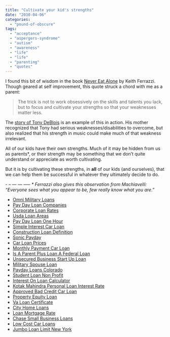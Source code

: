 ```yaml
---
title: "Cultivate your kid's strengths"
date: "2010-04-06"
categories: 
  - "pound-of-obscure"
tags: 
  - "acceptance"
  - "aspergers-syndrome"
  - "autism"
  - "awareness"
  - "life"
  - "life"
  - "parenting"
  - "quotes"
---
```


I found this bit of wisdom in the book [Never Eat Alone](http://www.amazon.com/exec/obidos/redirect?path=ASIN/0385512058&link_code=as2&amp;camp=1789&tag=gbrettmiller-20&creative=9325) by Keith Ferrazzi. Though geared at self improvement, this quote struck a chord with me as a parent:

> The trick is not to work obsessively on the skills and talents you lack, but to focus and cultivate your strengths so that your weaknesses matter less.

The [story of Tony DeBlois](http://29marbles.blogspot.com/2005/09/genius-comes-in-many-forms-review-of.html) is an example of this in action. His mother recognized that Tony had serious weaknesses/disabilities to overcome, but also realized that his strength in music could make much of that weakness irrelevant.

All of our kids have their own strengths. Much of it may be hidden from us as parents\*, or their strength may be something that we don’t quite understand or appreciate as worth cultivating.

But it is by cultivating these strengths, in **all** of our kids (and ourselves), that we can help them be successful in whatever they ultimately decide to do.

\- – — — —– _\* Ferrazzi also gives this observation from Machiavelli: “Everyone sees what you appear to be, few really know what you are.”_

- [Omni Military Loans](http://www.amarysia.gr/?Omni-Military-Loans)
- [Pay Day Loan Companies](http://www.amarysia.gr/?Pay-Day-Loan-Companies)
- [Corporate Loan Rates](http://usasportgroup.com/?Corporate-Loan-Rates)
- [Usda Loan Areas](http://www.consejocafe.org/?Usda-Loan-Areas)
- [Pay Day Loan One Hour](http://gbbkolejka.pl/?Pay-Day-Loan-One-Hour)
- [Simple Interest Car Loan](http://gbbkolejka.pl/?Simple-Interest-Car-Loan)
- [Construction Loan Definition](http://gbbkolejka.pl/?Construction-Loan-Definition)
- [Sonic Payday](http://usasportgroup.com/?Sonic-Payday)
- [Car Loan Prices](http://www.mariebo.org/?Car-Loan-Prices)
- [Monthly Payment Car Loan](http://usasportgroup.com/?Monthly-Payment-Car-Loan)
- [Is A Parent Plus Loan A Federal Loan](http://usasportgroup.com/?Is-A-Parent-Plus-Loan-A-Federal-Loan)
- [Unsecured Business Start Up Loan](http://gbbkolejka.pl/?Unsecured-Business-Start-Up-Loan)
- [Military Spouse Loan](http://www.franklinny.org/?Military-Spouse-Loan)
- [Payday Loans Colorado](http://gbbkolejka.pl/?Payday-Loans-Colorado)
- [Student Loan Non Profit](http://usasportgroup.com/?Student-Loan-Non-Profit)
- [Interest On Loan Calculator](http://www.amarysia.gr/?Interest-On-Loan-Calculator)
- [Kotak Mahindra Personal Loan Interest Rate](http://www.consejocafe.org/?Kotak-Mahindra-Personal-Loan-Interest-Rate)
- [Approved Bad Credit Car Loan](http://www.mariebo.org/?Approved-Bad-Credit-Car-Loan)
- [Property Equity Loan](http://www.amarysia.gr/?Property-Equity-Loan)
- [Va Loan Certificate](http://www.consejocafe.org/?Va-Loan-Certificate)
- [City Home Loans](http://gbbkolejka.pl/?City-Home-Loans)
- [Loan Mortgage Rate](http://www.amarysia.gr/?Loan-Mortgage-Rate)
- [Chase Small Business Loans](http://gbbkolejka.pl/?Chase-Small-Business-Loans)
- [Low Cost Car Loans](http://www.mariebo.org/?Low-Cost-Car-Loans)
- [Jumbo Loan Limit New York](http://usasportgroup.com/?Jumbo-Loan-Limit-New-York)
